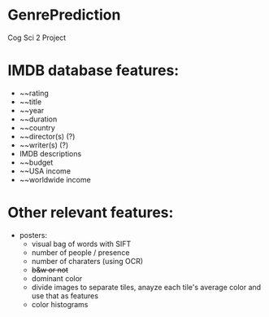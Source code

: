 # GenrePrediction
Cog Sci 2 Project

# IMDB database features:
- ~~rating
- ~~title
- ~~year
- ~~duration
- ~~country
- ~~director(s) (?)
- ~~writer(s) (?)
- IMDB descriptions
- ~~budget
- ~~USA income
- ~~worldwide income

# Other relevant features:
- posters:
   - visual bag of words with SIFT
   - number of people / presence
   - number of charaters (using OCR)
   - ~~b&w or not~~
   - dominant color
   - divide images to separate tiles, anayze each tile's average color and use that as features
   - color histograms
